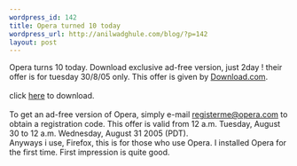 ```yaml
--- 
wordpress_id: 142
title: Opera turned 10 today
wordpress_url: http://anilwadghule.com/blog/?p=142
layout: post
---
```

<img alt="" src="http://img234.imageshack.us/img234/1870/opera1nf.png" border="0" />Opera turns 10 today. Download exclusive ad-free version, just 2day ! their offer is for tuesday 30/8/05 only. This offer is given by <a href="http://download.com/">Download.com</a>.<br /><br />click <a href="http://www.download.com/Opera/3000-2356_4-10421507.html?tag=excl">here</a> to download.<br /><br />To get an ad-free version of Opera, simply e-mail registerme@opera.com to obtain a registration code. This offer is valid from 12 a.m. Tuesday, August 30 to 12 a.m. Wednesday, August 31 2005 (PDT).<br />Anyways i use, Firefox, this is for those who use Opera. I installed Opera for the first time. First impression is quite good.
